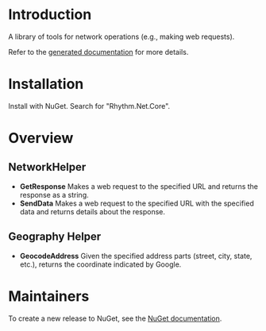 # Introduction

A library of tools for network operations (e.g., making web requests).

Refer to the [generated documentation](docs/generated.md) for more details.

# Installation

Install with NuGet. Search for "Rhythm.Net.Core".

# Overview

## NetworkHelper

* **GetResponse** Makes a web request to the specified URL and returns the response as a string.
* **SendData** Makes a web request to the specified URL with the specified data and returns details about the response.

## Geography Helper

* **GeocodeAddress** Given the specified address parts (street, city, state, etc.), returns the coordinate indicated by Google.

# Maintainers

To create a new release to NuGet, see the [NuGet documentation](docs/nuget.md).